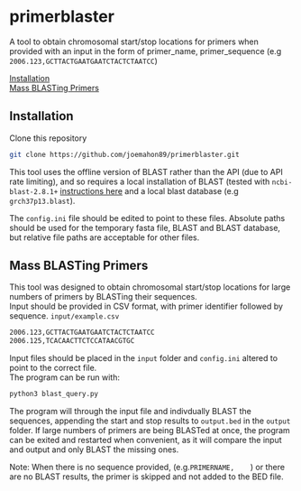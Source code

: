 
# primerblaster

A tool to obtain chromosomal start/stop locations for primers when provided with an input in the form of primer_name, primer_sequence (e.g `2006.123,GCTTACTGAATGAATCTACTCTAATCC`)


[Installation](#installation)  
[Mass BLASTing Primers](#mass-blasting-primers)


## Installation
Clone this repository
```bash
git clone https://github.com/joemahon89/primerblaster.git
```
This tool uses the offline version of BLAST rather than the API (due to API rate limiting), and so requires a local installation of BLAST (tested with `ncbi-blast-2.8.1+` [instructions here](https://www.ncbi.nlm.nih.gov/books/NBK52640/) and a local blast database (e.g `grch37p13.blast`).  

The `config.ini` file should be edited to point to these files. Absolute paths should be used for the temporary fasta file, BLAST and BLAST database, but relative file paths are acceptable for other files.


## Mass BLASTing Primers
This tool was designed to obtain chromosomal start/stop locations for large numbers of primers by BLASTing their sequences.  
Input should be provided in CSV format, with primer identifier followed by sequence.
`input/example.csv`
```bash
2006.123,GCTTACTGAATGAATCTACTCTAATCC
2006.125,TCACAACTTCTCCATAACGTGC
```
Input files should be placed in the `input` folder and `config.ini` altered to point to the correct file.  
The program can be run with:
```bash
python3 blast_query.py
```
The program will through the input file and indivdually BLAST the sequences, appending the start and stop results to `output.bed` in the `output` folder. If large numbers of primers are being BLASTed at once, the program can be exited and restarted when convenient, as it will compare the input and output and only BLAST the missing ones.

Note: When there is no sequence provided, (e.g.`PRIMERNAME,    `) or there are no BLAST results, the primer is skipped and not added to the BED file.